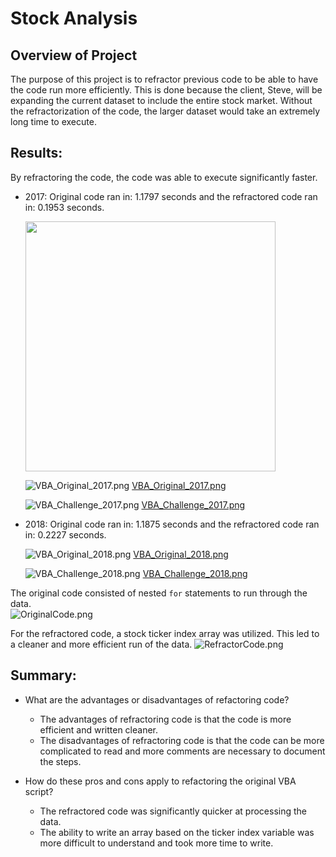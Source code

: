 # Stock Analysis
## Overview of Project
The purpose of this project is to refractor previous code to be able to have the code run more efficiently.   This is done because the client, Steve, will be expanding the current dataset to include the entire stock market.    Without the refractorization of the code, the larger dataset would take an extremely long time to execute.    

## Results: 

By refractoring the code, the code was able to execute significantly faster.  

- 2017:  Original code ran in:  1.1797 seconds and the refractored code ran in:  0.1953 seconds.

  <img src="/Resources/VBA_Original_2017.png" width="400">
  
  ![VBA_Original_2017.png](/Resources/VBA_Original_2017.png)
  [VBA_Original_2017.png](/Resources/VBA_Original_2017.png)

  ![VBA_Challenge_2017.png](/Resources/VBA_Challenge_2017.png)
  [VBA_Challenge_2017.png](/Resources/VBA_Challenge_2017.png)


- 2018:  Original code ran in:  1.1875 seconds and the refractored code ran in:  0.2227 seconds.

  ![VBA_Original_2018.png](/Resources/VBA_Original_2018.png)
  [VBA_Original_2018.png](/Resources/VBA_Original_2018.png)

  ![VBA_Challenge_2018.png](/Resources/VBA_Challenge_2018.png)
  [VBA_Challenge_2018.png](/Resources/VBA_Challenge_2018.png)

The original code consisted of nested `for` statements to run through the data.    
![OriginalCode.png](/Resources/OriginalCode.png)

For the refractored code, a stock ticker index array was utilized.    This led to a cleaner and more efficient run of the data.
![RefractorCode.png](/Resources/RefractorCode.png)




## Summary: 
- What are the advantages or disadvantages of refactoring code?
  - The advantages of refractoring code is that the code is more efficient and written cleaner.
  - The disadvantages of refractoring code is that the code can be more complicated to read and more comments are necessary to document the steps.

- How do these pros and cons apply to refactoring the original VBA script?
  - The refractored code was significantly quicker at processing the data.   
  - The ability to write an array based on the ticker index variable was more difficult to understand and took more time to write.    
